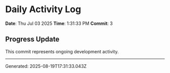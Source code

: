 # Daily Activity Log

**Date**: Thu Jul 03 2025
**Time**: 1:31:33 PM
**Commit**: 3

## Progress Update

This commit represents ongoing development activity.

---
Generated: 2025-08-19T17:31:33.043Z
